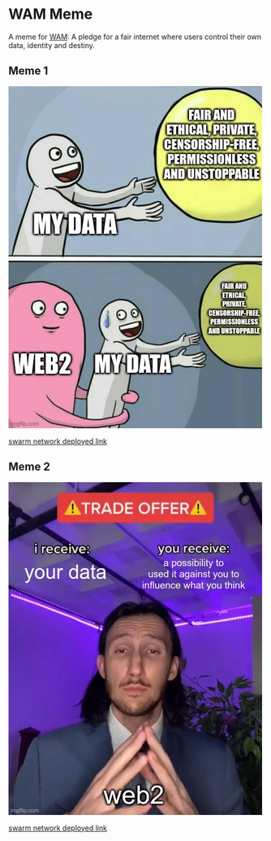 # WAM Meme

A meme for [WAM](https://www.wearemillions.online/): A pledge for a fair internet where users control their own data, identity and destiny.


## Meme 1 

![data on web2 (1)](https://github.com/async-dime/WAM-Meme/blob/main/68zgt7.jpg?raw=true)

[swarm network deployed link](https://gateway.ethswarm.org/access/8ada401d5142731421ee4dfd0ee9cd95f92c9fa6d351fc002a1614398e63e7be)

## Meme 2

![data on web2 (2)](https://github.com/async-dime/WAM-Meme/blob/main/68zhko.jpg?raw=true)

[swarm network deployed link](https://gateway.ethswarm.org/access/ff4dea90b3680324fcc570609e8ac818f19b49e76f8a50f6a7a96acf6b60f05f)









